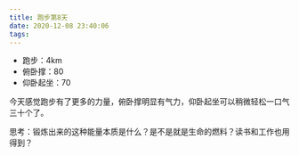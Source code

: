 ```yaml
---
title: 跑步第8天
date: 2020-12-08 23:40:06
tags:
---
```


- 跑步：4km
- 俯卧撑：80
- 仰卧起坐：70

今天感觉跑步有了更多的力量，俯卧撑明显有气力，仰卧起坐可以稍微轻松一口气三十个了。

思考：锻炼出来的这种能量本质是什么？是不是就是生命的燃料？读书和工作也用得到？